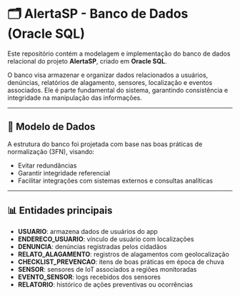 # 🗂️ AlertaSP - Banco de Dados (Oracle SQL)

Este repositório contém a modelagem e implementação do banco de dados relacional do projeto **AlertaSP**, criado em **Oracle SQL**.

O banco visa armazenar e organizar dados relacionados a usuários, denúncias, relatórios de alagamento, sensores, localização e eventos associados. Ele é parte fundamental do sistema, garantindo consistência e integridade na manipulação das informações.

---

## 📐 Modelo de Dados

A estrutura do banco foi projetada com base nas boas práticas de normalização (3FN), visando:

- Evitar redundâncias
- Garantir integridade referencial
- Facilitar integrações com sistemas externos e consultas analíticas

---

## 📊 Entidades principais

- **USUARIO**: armazena dados de usuários do app
- **ENDERECO_USUARIO**: vínculo de usuário com localizações
- **DENUNCIA**: denúncias registradas pelos cidadãos
- **RELATO_ALAGAMENTO**: registros de alagamentos com geolocalização
- **CHECKLIST_PREVENCAO**: itens de boas práticas em época de chuva
- **SENSOR**: sensores de IoT associados a regiões monitoradas
- **EVENTO_SENSOR**: logs recebidos dos sensores
- **RELATORIO**: histórico de ações preventivas ou ocorrências
